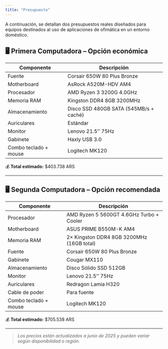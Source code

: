 ```yaml
---
title: "Presupuesto"
---
```


A continuación, se detallan dos presupuestos reales diseñados para equipos destinados al uso de aplicaciones de ofimática en un entorno doméstico.

## 🖥️ Primera Computadora – Opción económica

| Componente                               | Descripción                                           |
|------------------------------------------|-------------------------------------------------------|
| Fuente                                   | Corsair 650W 80 Plus Bronze                          |
| Motherboard                              | AsRock A520M-HDV AM4                                 |
| Procesador                               | AMD Ryzen 3 3200G 4.0GHz                             |
| Memoria RAM                              | Kingston DDR4 8GB 3200MHz                            |
| Almacenamiento                           | Disco SSD 480GB SATA (545MB/s + caché)               |
| Auriculares                              | Estándar                                             |
| Monitor                                   | Lenovo 21.5’’ 75Hz                                   |
| Gabinete                                 | Haxly USB 3.0                                        |
| Combo teclado + mouse                    | Logitech MK120                                       |

💰 **Total estimado:** $403.738 ARS

---

## 🖥️ Segunda Computadora – Opción recomendada

| Componente                               | Descripción                                           |
|------------------------------------------|-------------------------------------------------------|
| Procesador                               | AMD Ryzen 5 5600GT 4.6GHz Turbo + Cooler             |
| Motherboard                              | ASUS PRIME B550M-K AM4                               |
| Memoria RAM                              | 2× Kingston DDR4 8GB 3200MHz (16GB total)            |
| Fuente                                   | Corsair 650W 80 Plus Bronze                          |
| Gabinete                                 | Cougar MX110                                         |
| Almacenamiento                           | Disco Sólido SSD 512GB                               |
| Monitor                                   | Lenovo 21.5’’ 75Hz                                   |
| Auriculares                              | Redragon Lamia H320                                  |
| Cable de poder                           | Para fuente                                          |
| Combo teclado + mouse                    | Logitech MK120                                       |

💰 **Total estimado:** $705.538 ARS

---

>  *Los precios están actualizados a junio de 2025 y pueden variar según disponibilidad o región.*
